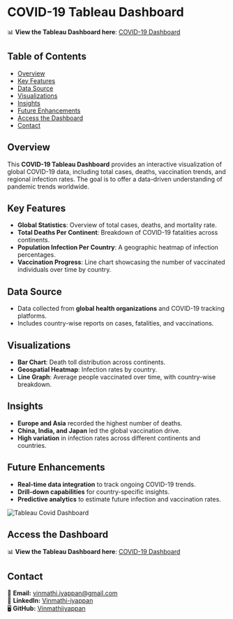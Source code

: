 # COVID-19 Tableau Dashboard
📊 **View the Tableau Dashboard here**: [COVID-19 Dashboard](https://public.tableau.com/app/profile/vinmathi.iyappan/viz/CovidDashboard_17047400067020/Dashboard1)

## Table of Contents
- [Overview](#overview)
- [Key Features](#key-features)
- [Data Source](#data-source)
- [Visualizations](#visualizations)
- [Insights](#insights)
- [Future Enhancements](#future-enhancements)
- [Access the Dashboard](#access-the-dashboard)
- [Contact](#contact)

## Overview
This **COVID-19 Tableau Dashboard** provides an interactive visualization of global COVID-19 data, including total cases, deaths, vaccination trends, and regional infection rates. The goal is to offer a data-driven understanding of pandemic trends worldwide.

## Key Features
- **Global Statistics**: Overview of total cases, deaths, and mortality rate.
- **Total Deaths Per Continent**: Breakdown of COVID-19 fatalities across continents.
- **Population Infection Per Country**: A geographic heatmap of infection percentages.
- **Vaccination Progress**: Line chart showcasing the number of vaccinated individuals over time by country.

## Data Source
- Data collected from **global health organizations** and COVID-19 tracking platforms.
- Includes country-wise reports on cases, fatalities, and vaccinations.

## Visualizations
- **Bar Chart**: Death toll distribution across continents.
- **Geospatial Heatmap**: Infection rates by country.
- **Line Graph**: Average people vaccinated over time, with country-wise breakdown.

## Insights
- **Europe and Asia** recorded the highest number of deaths.
- **China, India, and Japan** led the global vaccination drive.
- **High variation** in infection rates across different continents and countries.

## Future Enhancements
- **Real-time data integration** to track ongoing COVID-19 trends.
- **Drill-down capabilities** for country-specific insights.
- **Predictive analytics** to estimate future infection and vaccination rates.

![Tableau Covid Dashboard](https://github.com/user-attachments/assets/6279e436-6745-4a46-9234-818eca50562f)

## Access the Dashboard
📊 **View the Tableau Dashboard here**: [COVID-19 Dashboard](https://public.tableau.com/app/profile/vinmathi.iyappan/viz/CovidDashboard_17047400067020/Dashboard1)

## Contact
📧 **Email:** [vinmathi.iyappan@gmail.com](mailto:vinmathi.iyappan@gmail.com)  
🔗 **LinkedIn:** [Vinmathi-iyappan](https://linkedin.com/in//vinmathi-iyappan/)  
🖥 **GitHub:** [Vinmathiiyappan](https://github.com/Vinmathiiyappan)

